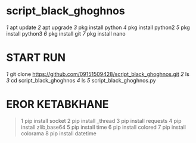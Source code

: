 # script_black_ghoghnos

*1* apt update
*2* apt upgrade
*3* pkg install python
*4* pkg install python2
*5* pkg install python3
*6* pkg install git
*7* pkg install nano

# START RUN

_1_ git clone https://github.com/09151509428/script_black_ghoghnos.git
_2_ ls
_3_ cd script_black_ghoghnos
_4_ ls
_5_ script_black_ghoghnos.py

# EROR KETABKHANE
>1 pip install socket
>2 pip install _thread
>3 pip install requests
>4 pip install zlib,base64
>5 pip install time
>6 pip install colored
>7 pip install colorama
>8 pip install datetime
